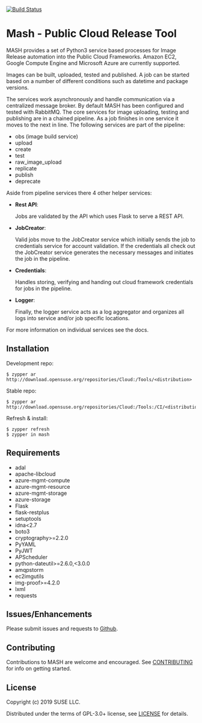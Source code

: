 [![Build Status](https://travis-ci.com/SUSE-Enceladus/mash.svg?branch=master)](https://travis-ci.com/SUSE-Enceladus/mash)

# Mash - Public Cloud Release Tool

MASH provides a set of Python3 service based processes for Image Release
automation into the Public Cloud Frameworks. Amazon EC2, Google Compute Engine
and Microsoft Azure are currently supported.

Images can be built, uploaded, tested and published. A job can be
started based on a number of different conditions such as datetime and
package versions.

The services work asynchronously and handle communication via a centralized
message broker. By default MASH has been configured and tested with RabbitMQ.
The core services for image uploading, testing and publishing are in a chained
pipeline. As a job finishes in one service it moves to the next in line. The
following services are part of the pipeline:

- obs (image build service)
- upload
- create
- test
- raw_image_upload
- replicate
- publish
- deprecate

Aside from pipeline services there 4 other helper services:

- __Rest API__:

  Jobs are validated by the API which uses Flask to serve a REST API.

- __JobCreator__:

  Valid jobs move to the JobCreator service which initially sends the job to
  credentials service for account validation. If the credentials all check out
  the JobCreator service generates the necessary messages and initiates the
  job in the pipeline.

- __Credentials__:

  Handles storing, verifying and handing out cloud framework credentials for
  jobs in the pipeline.

- __Logger__:

  Finally, the logger service acts as a log aggregator and organizes all logs
  into service and/or job specific locations.

For more information on individual services see the docs.

## Installation

Development repo:

```
$ zypper ar http://download.opensuse.org/repositories/Cloud:/Tools/<distribution>
```

Stable repo:

```
$ zypper ar http://download.opensuse.org/repositories/Cloud:/Tools:/CI/<distribution>
```

Refresh & install:

```
$ zypper refresh
$ zypper in mash
```

## Requirements

- adal
- apache-libcloud
- azure-mgmt-compute
- azure-mgmt-resource
- azure-mgmt-storage
- azure-storage
- Flask
- flask-restplus
- setuptools
- idna<2.7
- boto3
- cryptography>=2.2.0
- PyYAML
- PyJWT
- APScheduler
- python-dateutil>=2.6.0,<3.0.0
- amqpstorm
- ec2imgutils
- img-proof>=4.2.0
- lxml
- requests

## Issues/Enhancements

Please submit issues and requests to
[Github](https://github.com/SUSE-Enceladus/mash/issues).

## Contributing

Contributions to MASH are welcome and encouraged. See
[CONTRIBUTING](CONTRIBUTING.md) for info on getting started.

## License

Copyright (c) 2019 SUSE LLC.

Distributed under the terms of GPL-3.0+ license, see
[LICENSE](LICENSE) for details.
